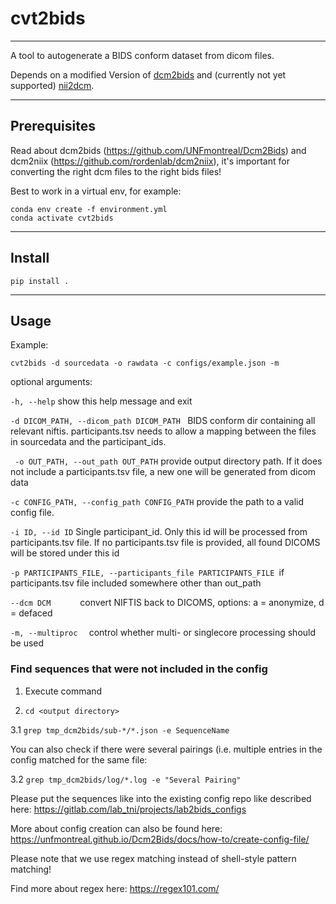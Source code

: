 # cvt2bids

---

A tool to autogenerate a BIDS conform dataset from dicom files.

Depends on a modified Version of [dcm2bids](https://github.com/1-w/Dcm2Bids) and (currently not yet supported) [nii2dcm](https://gitlab.com/lab_tni/projects/nii2dcm).

---

## Prerequisites

Read about dcm2bids (https://github.com/UNFmontreal/Dcm2Bids) and dcm2niix (https://github.com/rordenlab/dcm2niix), it's important for converting the right dcm files to the right bids files! 


Best to work in a virtual env, for example:

```
conda env create -f environment.yml
conda activate cvt2bids
```

---

## Install

```
pip install .
```

---

## Usage

Example:
```
cvt2bids -d sourcedata -o rawdata -c configs/example.json -m
```

optional arguments:

  ```-h, --help``` show this help message and exit
  
  ```-d DICOM_PATH, --dicom_path DICOM_PATH ``` BIDS conform dir containing all relevant niftis. participants.tsv needs to allow a mapping between the files in sourcedata and the participant_ids.
  
 ``` -o OUT_PATH, --out_path OUT_PATH``` provide output directory path. If it does not include a participants.tsv file, a new one will be generated from dicom data
  
  ```-c CONFIG_PATH, --config_path CONFIG_PATH``` provide the path to a valid config file.
  
  ```-i ID, --id ID```        Single participant_id. Only this id will be processed from participants.tsv file. If no participants.tsv file is provided, all found DICOMS will be stored under this id
  
  ```-p PARTICIPANTS_FILE, --participants_file PARTICIPANTS_FILE ```if participants.tsv file included somewhere other than out_path
                          
  ```--dcm DCM      ```       convert NIFTIS back to DICOMS, options: a = anonymize, d = defaced

  ``` -m, --multiproc   ```    control whether multi- or singlecore processing should be used

### Find sequences that were not included in the config

1. Execute command

2. ```cd <output directory>```

3.1 ```grep tmp_dcm2bids/sub-*/*.json -e SequenceName```

You can also check if there were several pairings (i.e. multiple entries in the config matched for the same file:

3.2 ```grep tmp_dcm2bids/log/*.log -e "Several Pairing"```

Please put the sequences like into the existing config repo like described here:
https://gitlab.com/lab_tni/projects/lab2bids_configs

More about config creation can also be found here:
https://unfmontreal.github.io/Dcm2Bids/docs/how-to/create-config-file/

Please note that we use regex matching instead of shell-style pattern matching!

Find more about regex here:
https://regex101.com/
